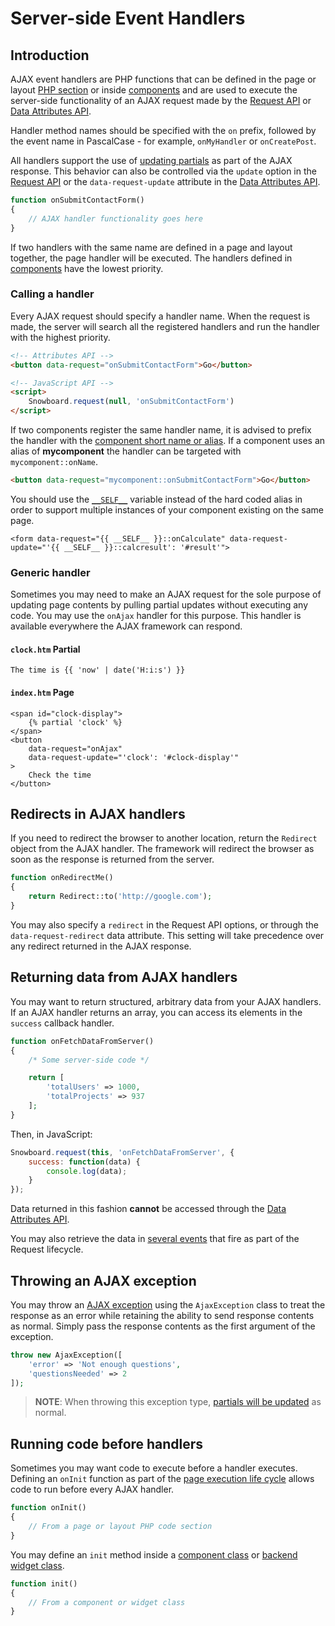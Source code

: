 # Server-side Event Handlers

## Introduction

AJAX event handlers are PHP functions that can be defined in the page or layout [PHP section](../cms/themes#php-code-section) or inside [components](../cms/components) and are used to execute the server-side functionality of an AJAX request made by the [Request API](../snowboard/request) or [Data Attributes API](../snowboard/data-attributes).

Handler method names should be specified with the `on` prefix, followed by the event name in PascalCase - for example, `onMyHandler` or `onCreatePost`.

All handlers support the use of [updating partials](../ajax/update-partials) as part of the AJAX response. This behavior can also be controlled via the `update` option in the [Request API](../snowboard/request) or the `data-request-update` attribute in the [Data Attributes API](../snowboard/data-attributes).

```php
function onSubmitContactForm()
{
    // AJAX handler functionality goes here
}
```

If two handlers with the same name are defined in a page and layout together, the page handler will be executed. The handlers defined in [components](../cms/components) have the lowest priority.

### Calling a handler

Every AJAX request should specify a handler name. When the request is made, the server will search all the registered handlers and run the handler with the highest priority.

```html
<!-- Attributes API -->
<button data-request="onSubmitContactForm">Go</button>

<!-- JavaScript API -->
<script>
    Snowboard.request(null, 'onSubmitContactForm')
</script>
```

If two components register the same handler name, it is advised to prefix the handler with the [component short name or alias](../cms/components#component-aliases). If a component uses an alias of **mycomponent** the handler can be targeted with `mycomponent::onName`.

```html
<button data-request="mycomponent::onSubmitContactForm">Go</button>
```

You should use the [`__SELF__`](../plugin/components#referencing-self) variable instead of the hard coded alias in order to support multiple instances of your component existing on the same page.

```twig
<form data-request="{{ __SELF__ }}::onCalculate" data-request-update="'{{ __SELF__ }}::calcresult': '#result'">
```

### Generic handler

Sometimes you may need to make an AJAX request for the sole purpose of updating page contents by pulling partial updates without executing any code. You may use the `onAjax` handler for this purpose. This handler is available everywhere the AJAX framework can respond.

#### `clock.htm` Partial

```twig
The time is {{ 'now' | date('H:i:s') }}
```

#### `index.htm` Page

```twig
<span id="clock-display">
    {% partial 'clock' %}
</span>
<button
    data-request="onAjax"
    data-request-update="'clock': '#clock-display'"
>
    Check the time
</button>
```

## Redirects in AJAX handlers

If you need to redirect the browser to another location, return the `Redirect` object from the AJAX handler. The framework will redirect the browser as soon as the response is returned from the server.

```php
function onRedirectMe()
{
    return Redirect::to('http://google.com');
}
```

You may also specify a `redirect` in the Request API options, or through the `data-request-redirect` data attribute. This setting will take precedence over any redirect returned in the AJAX response.

## Returning data from AJAX handlers

You may want to return structured, arbitrary data from your AJAX handlers. If an AJAX handler returns an array, you can access its elements in the `success` callback handler.

```php
function onFetchDataFromServer()
{
    /* Some server-side code */

    return [
        'totalUsers' => 1000,
        'totalProjects' => 937
    ];
}
```

Then, in JavaScript:

```js
Snowboard.request(this, 'onFetchDataFromServer', {
    success: function(data) {
        console.log(data);
    }
});
```

Data returned in this fashion **cannot** be accessed through the [Data Attributes API](../snowboard/data-attributes).

You may also retrieve the data in [several events](../snowboard/request#global-events) that fire as part of the Request lifecycle.

## Throwing an AJAX exception

You may throw an [AJAX exception](../services/error-log#ajax-exception) using the `AjaxException` class to treat the response as an error while retaining the ability to send response contents as normal. Simply pass the response contents as the first argument of the exception.

```php
throw new AjaxException([
    'error' => 'Not enough questions',
    'questionsNeeded' => 2
]);
```

> **NOTE**: When throwing this exception type, [partials will be updated](../ajax/update-partials) as normal.

## Running code before handlers

Sometimes you may want code to execute before a handler executes. Defining an `onInit` function as part of the [page execution life cycle](../cms/layouts#dynamic-layouts) allows code to run before every AJAX handler.

```php
function onInit()
{
    // From a page or layout PHP code section
}
```

You may define an `init` method inside a [component class](../plugin/components#page-execution-life-cycle-handlers) or [backend widget class](../backend/widgets).

```php
function init()
{
    // From a component or widget class
}
```
